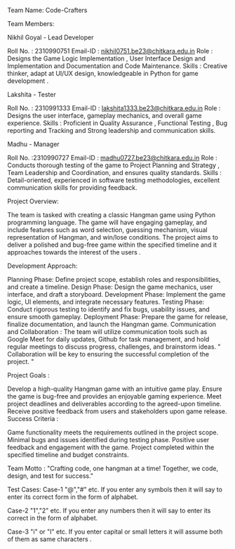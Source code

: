
Team Name: Code-Crafters

Team Members:

Nikhil Goyal - Lead Developer

Roll No. : 2310990751
Email-ID : nikhil0751.be23@chitkara.edu.in
Role : Designs the Game Logic Implementation , User Interface Design and Implementation and Documentation and Code Maintenance.
Skills : Creative thinker, adapt at UI/UX design, knowledgeable in Python for game development .

Lakshita - Tester

Roll No. : 2310991333
Email-ID : lakshita1333.be23@chitkara.edu.in
Role : Designs the user interface, gameplay mechanics, and overall game experience.
Skills : Proficient in Quality Assurance , Functional Testing , Bug reporting and Tracking and Strong leadership and communication skills.

Madhu - Manager

Roll No. :2310990727
Email-ID : madhu0727.be23@chitkara.edu.in
Role : Conducts thorough testing of the game to Project Planning and Strategy , Team Leadership and Coordination, and ensures quality standards.
Skills : Detail-oriented, experienced in software testing methodologies, excellent communication skills for providing feedback.

Project Overview: 

The team is tasked with creating a classic Hangman game using Python programming language. The game will have engaging gameplay, and include features such as word selection, guessing mechanism, visual representation of Hangman, and win/lose conditions. The project aims to deliver a polished and bug-free game within the specified timeline and it approaches towards the interest of the users .

Development Approach:

Planning Phase: Define project scope, establish roles and responsibilities, and create a timeline.
Design Phase: Design the game mechanics, user interface, and draft a storyboard.
Development Phase: Implement the game logic, UI elements, and integrate necessary features.
Testing Phase: Conduct rigorous testing to identify and fix bugs, usability issues, and ensure smooth gameplay.
Deployment Phase: Prepare the game for release, finalize documentation, and launch the Hangman game.
Communication and Collaboration : The team will utilize communication tools such as Google Meet for daily updates, Github for task management, and hold regular meetings to discuss progress, challenges, and brainstorm ideas. " Collaboration will be key to ensuring the successful completion of the project. "

Project Goals :

Develop a high-quality Hangman game with an intuitive game play.
Ensure the game is bug-free and provides an enjoyable gaming experience.
Meet project deadlines and deliverables according to the agreed-upon timeline.
Receive positive feedback from users and stakeholders upon game release.
Success Criteria :

Game functionality meets the requirements outlined in the project scope.
Minimal bugs and issues identified during testing phase.
Positive user feedback and engagement with the game.
Project completed within the specified timeline and budget constraints.

Team Motto : "Crafting code, one hangman at a time! Together, we code, design, and test for success."

Test Cases:
Case-1 "@","#" etc.
If you enter any symbols then  it will say to enter its correct form in the form of alphabet.

Case-2 "1","2" etc.
If you enter any numbers then it will say to enter its correct in the form of alphabet.

Case-3 "i" or "I" etc.
If you enter capital or small letters it will assume both of them as same characters .